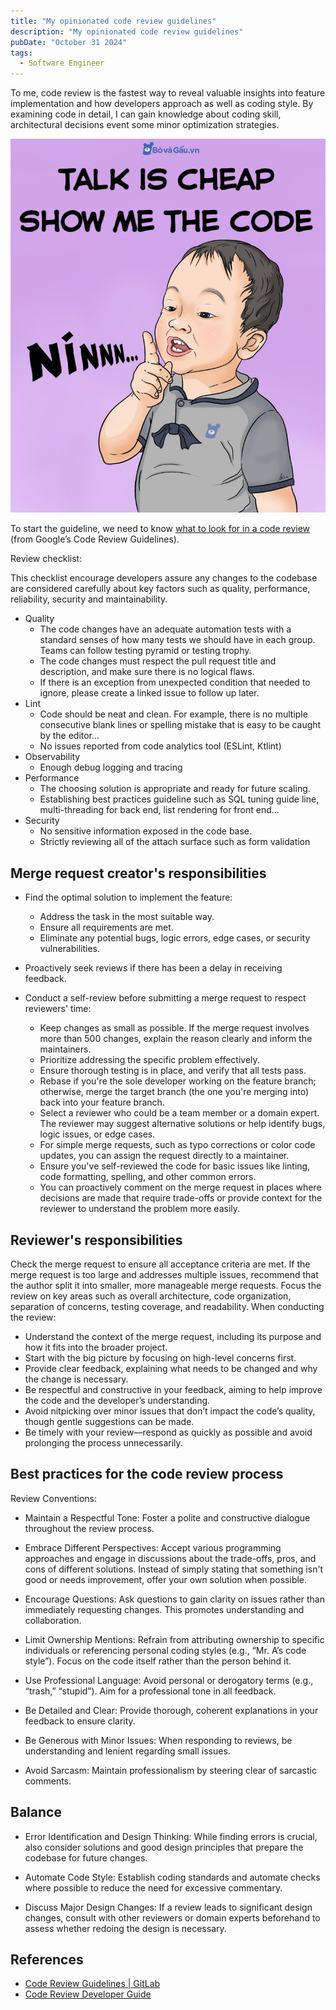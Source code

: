 ```yaml
---
title: "My opinionated code review guidelines"
description: "My opinionated code review guidelines"
pubDate: "October 31 2024"
tags:
  - Software Engineer
---
```


To me, code review is the fastest way to reveal valuable insights into feature implementation and how developers approach as well as coding style.
By examining code in detail, I can gain knowledge about coding skill, architectural decisions event some minor optimization strategies.

![Talk is cheap](./media/talk-is-cheap.png)

To start the guideline, we need to know [what to look for in a code review](https://google.github.io/eng-practices/review/reviewer/looking-for.html) (from Google’s Code Review Guidelines).

Review checklist:

This checklist encourage developers assure any changes to the codebase are considered carefully about key factors such as quality, performance, reliability, security and maintainability.

* Quality
  * The code changes have an adequate automation tests with a standard senses of how many tests we should have in each group. Teams can follow testing pyramid or testing trophy.
  * The code changes must respect the pull request title and description, and make sure there is no logical flaws.
  * If there is an exception from unexpected condition that needed to ignore, please create a linked issue to follow  up later.
* Lint
  * Code should be neat and clean. For example, there is no multiple consecutive blank lines or spelling mistake that is easy to be caught by the editor...
  * No issues reported from code analytics tool (ESLint, Ktlint)
* Observability
  * Enough debug logging and tracing
* Performance
  * The choosing solution is appropriate and ready for future scaling.
  * Establishing best practices guideline such as SQL tuning guide line, multi-threading for back end, list rendering for front end...
* Security
  * No sensitive information exposed in the code base.
  * Strictly reviewing all of the attach surface such as form validation

## Merge request creator's responsibilities

* Find the optimal solution to implement the feature:

  * Address the task in the most suitable way.
  * Ensure all requirements are met.
  * Eliminate any potential bugs, logic errors, edge cases, or security vulnerabilities.
* Proactively seek reviews if there has been a delay in receiving feedback.

* Conduct a self-review before submitting a merge request to respect reviewers' time:
  * Keep changes as small as possible. If the merge request involves more than 500 changes, explain the reason clearly and inform the maintainers.
  * Prioritize addressing the specific problem effectively.
  * Ensure thorough testing is in place, and verify that all tests pass.
  * Rebase if you're the sole developer working on the feature branch; otherwise, merge the target branch (the one you're merging into) back into your feature branch.
  * Select a reviewer who could be a team member or a domain expert. The reviewer may suggest alternative solutions or help identify bugs, logic issues, or edge cases.
  * For simple merge requests, such as typo corrections or color code updates, you can assign the request directly to a maintainer.
  * Ensure you've self-reviewed the code for basic issues like linting, code formatting, spelling, and other common errors.
  * You can proactively comment on the merge request in places where decisions are made that require trade-offs or provide context for the reviewer to understand the problem more easily.

## Reviewer's responsibilities

Check the merge request to ensure all acceptance criteria are met.
If the merge request is too large and addresses multiple issues, recommend that the author split it into smaller, more manageable merge requests.
Focus the review on key areas such as overall architecture, code organization, separation of concerns, testing coverage, and readability.
When conducting the review:

* Understand the context of the merge request, including its purpose and how it fits into the broader project.
* Start with the big picture by focusing on high-level concerns first.
* Provide clear feedback, explaining what needs to be changed and why the change is necessary.
* Be respectful and constructive in your feedback, aiming to help improve the code and the developer’s understanding.
* Avoid nitpicking over minor issues that don’t impact the code’s quality, though gentle suggestions can be made.
* Be timely with your review—respond as quickly as possible and avoid prolonging the process unnecessarily.


## Best practices for the code review process

Review Conventions:

* Maintain a Respectful Tone: Foster a polite and constructive dialogue throughout the review process.

* Embrace Different Perspectives: Accept various programming approaches and engage in discussions about the trade-offs, pros, and cons of different solutions. Instead of simply stating that something isn't good or needs improvement, offer your own solution when possible.

* Encourage Questions: Ask questions to gain clarity on issues rather than immediately requesting changes. This promotes understanding and collaboration.

* Limit Ownership Mentions: Refrain from attributing ownership to specific individuals or referencing personal coding styles (e.g., “Mr. A’s code style”). Focus on the code itself rather than the person behind it.

* Use Professional Language: Avoid personal or derogatory terms (e.g., “trash,” “stupid”). Aim for a professional tone in all feedback.

* Be Detailed and Clear: Provide thorough, coherent explanations in your feedback to ensure clarity.

* Be Generous with Minor Issues: When responding to reviews, be understanding and lenient regarding small issues.

* Avoid Sarcasm: Maintain professionalism by steering clear of sarcastic comments.

## Balance

* Error Identification and Design Thinking: While finding errors is crucial, also consider solutions and good design principles that prepare the codebase for future changes.

* Automate Code Style: Establish coding standards and automate checks where possible to reduce the need for excessive commentary.

* Discuss Major Design Changes: If a review leads to significant design changes, consult with other reviewers or domain experts beforehand to assess whether redoing the design is necessary.

## References

* [Code Review Guidelines | GitLab](https://docs.gitlab.com/ee/development/code_review.html)
* [Code Review Developer Guide](https://google.github.io/eng-practices/review/)

